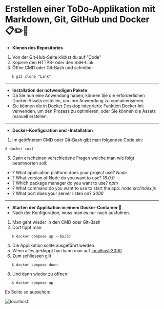 # Erstellen einer ToDo-Applikation mit Markdown, Git, GitHub und Docker 📋✏️📝

- **Klonen des Repositories**
1. Von der Git-Hub-Seite klickst du auf "Code"
2. Kopiere den HTTPS- oder den SSH-Link.
3. Öffne CMD oder Git-Bash und schreibe:
```
   $ git clone "Link"
```

---
  
- **Installation der notwendigen Pakete**
- Da Sie nun eine Anwendung haben, können Sie die erforderlichen Docker-Assets erstellen, um Ihre Anwendung zu containerisieren. 
- Sie können die in Docker Desktop integrierte Funktion Docker Init verwenden, um den Prozess zu optimieren, oder Sie können die Assets manuell erstellen.

---

- **Docker-Konfiguration und -Installation**
1. Im geöffnetem CMD oder Git-Bash gibt man folgenden Code ein:
```
$ docker init
```
5. Dann erscheinen verschiedene Fragen welche man wie folgt beantworten soll: 
- ? What application platform does your project use?   *Node*
- ? What version of Node do you want to use?           *18.0.0*
- ? Which package manager do you want to use?          *npm*
- ? What command do you want to use to start the app:  *node src/index.js*
- ? What port does your server listen on?              *3000*

---

- **Starten der Applikation in einem Docker-Container 🐋**
- Nach der Konfiguration, muss man es nur noch ausführen.
1. Man geht wieder in den CMD oder Git-Bash
2. Dort tippt man:
```
   $ docker compose up --build
```
4. Die Applikation sollte ausgeführt werden.
5. Wenn alles geklappt han kann man auf [localhost:3000](http://localhost:3000)
6. Zum schliessen gilt
```
   $ docker compose down
```
8. Und dann wieder zu öffnen
```
   $ docker compose up
```  

Es Sollte so aussehen:

![localhost](https://github.com/user-attachments/assets/cf71a306-2f4d-4941-b75d-3d1da0ea6250)





